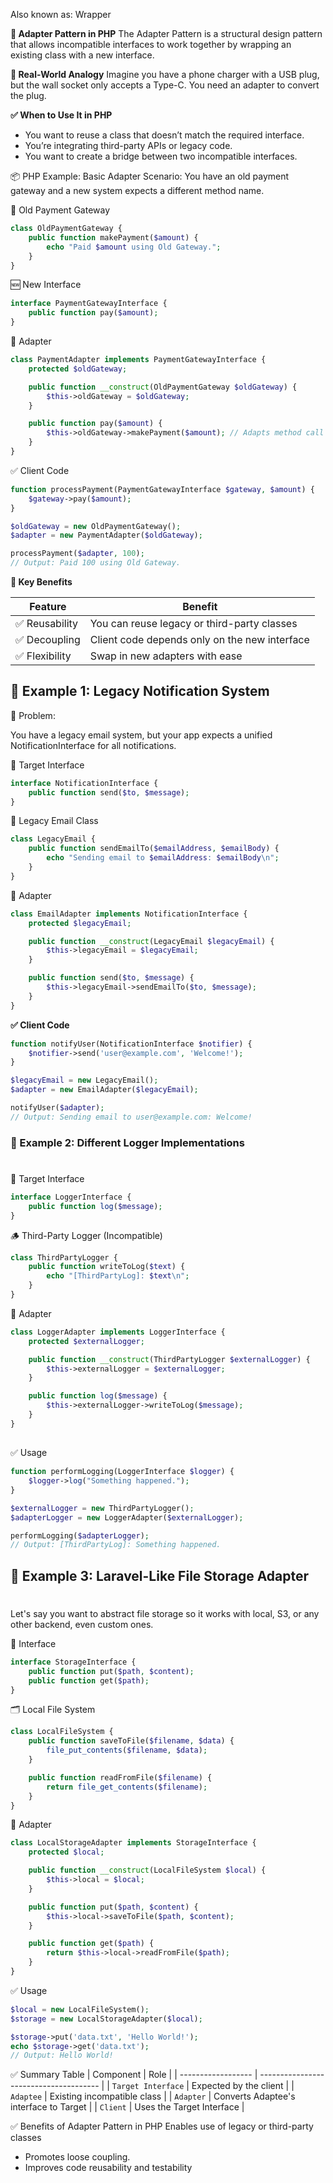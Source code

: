 Also known as: Wrapper

**🔌 Adapter Pattern in PHP**
The Adapter Pattern is a structural design pattern that allows incompatible interfaces to work together by wrapping an existing class with a new interface.

**🧠 Real-World Analogy**
Imagine you have a phone charger with a USB plug, but the wall socket only accepts a Type-C. You need an adapter to convert the plug.

**✅ When to Use It in PHP**
- You want to reuse a class that doesn’t match the required interface.
- You’re integrating third-party APIs or legacy code.
- You want to create a bridge between two incompatible interfaces.


📦 PHP Example: Basic Adapter
Scenario:
You have an old payment gateway and a new system expects a different method name.

🧾 Old Payment Gateway
```php 
class OldPaymentGateway {
    public function makePayment($amount) {
        echo "Paid $amount using Old Gateway.";
    }
}

```

🆕 New Interface

```php
interface PaymentGatewayInterface {
    public function pay($amount);
}

```

🔧 Adapter

```php 
class PaymentAdapter implements PaymentGatewayInterface {
    protected $oldGateway;

    public function __construct(OldPaymentGateway $oldGateway) {
        $this->oldGateway = $oldGateway;
    }

    public function pay($amount) {
        $this->oldGateway->makePayment($amount); // Adapts method call
    }
}

```

✅ Client Code

```php 
function processPayment(PaymentGatewayInterface $gateway, $amount) {
    $gateway->pay($amount);
}

$oldGateway = new OldPaymentGateway();
$adapter = new PaymentAdapter($oldGateway);

processPayment($adapter, 100);
// Output: Paid 100 using Old Gateway.

```

**🧩 Key Benefits**

| Feature       | Benefit                                       |
| ------------- | --------------------------------------------- |
| ✅ Reusability | You can reuse legacy or third-party classes   |
| ✅ Decoupling  | Client code depends only on the new interface |
| ✅ Flexibility | Swap in new adapters with ease                |


## **🧩 Example 1: Legacy Notification System**

🛑 Problem:

You have a legacy email system, but your app expects a unified NotificationInterface for all notifications.


🎯 Target Interface

```php
interface NotificationInterface {
    public function send($to, $message);
}

```

🧓 Legacy Email Class

```php
class LegacyEmail {
    public function sendEmailTo($emailAddress, $emailBody) {
        echo "Sending email to $emailAddress: $emailBody\n";
    }
}

```


🔧 Adapter
```php
class EmailAdapter implements NotificationInterface {
    protected $legacyEmail;

    public function __construct(LegacyEmail $legacyEmail) {
        $this->legacyEmail = $legacyEmail;
    }

    public function send($to, $message) {
        $this->legacyEmail->sendEmailTo($to, $message);
    }
}

```

**✅ Client Code**

```php
function notifyUser(NotificationInterface $notifier) {
    $notifier->send('user@example.com', 'Welcome!');
}

$legacyEmail = new LegacyEmail();
$adapter = new EmailAdapter($legacyEmail);

notifyUser($adapter);
// Output: Sending email to user@example.com: Welcome!

```

### **🧩 Example 2: Different Logger Implementations**

#

🎯 Target Interface

```php
interface LoggerInterface {
    public function log($message);
}

```

🪵 Third-Party Logger (Incompatible)
```php
class ThirdPartyLogger {
    public function writeToLog($text) {
        echo "[ThirdPartyLog]: $text\n";
    }
}

```

🔧 Adapter

```php
class LoggerAdapter implements LoggerInterface {
    protected $externalLogger;

    public function __construct(ThirdPartyLogger $externalLogger) {
        $this->externalLogger = $externalLogger;
    }

    public function log($message) {
        $this->externalLogger->writeToLog($message);
    }
}

```
##

✅ Usage

```php
function performLogging(LoggerInterface $logger) {
    $logger->log("Something happened.");
}

$externalLogger = new ThirdPartyLogger();
$adapterLogger = new LoggerAdapter($externalLogger);

performLogging($adapterLogger);
// Output: [ThirdPartyLog]: Something happened.

```
## **🧩 Example 3: Laravel-Like File Storage Adapter**
#

Let's say you want to abstract file storage so it works with local, S3, or any other backend, even custom ones.

🎯 Interface
```php
interface StorageInterface {
    public function put($path, $content);
    public function get($path);
}

```

🗂️ Local File System

```php
class LocalFileSystem {
    public function saveToFile($filename, $data) {
        file_put_contents($filename, $data);
    }

    public function readFromFile($filename) {
        return file_get_contents($filename);
    }
}

```

🔧 Adapter

```php
class LocalStorageAdapter implements StorageInterface {
    protected $local;

    public function __construct(LocalFileSystem $local) {
        $this->local = $local;
    }

    public function put($path, $content) {
        $this->local->saveToFile($path, $content);
    }

    public function get($path) {
        return $this->local->readFromFile($path);
    }
}

```

✅ Usage
```php
$local = new LocalFileSystem();
$storage = new LocalStorageAdapter($local);

$storage->put('data.txt', 'Hello World!');
echo $storage->get('data.txt');
// Output: Hello World!

```

✅ Summary Table
| Component          | Role                                   |
| ------------------ | -------------------------------------- |
| `Target Interface` | Expected by the client                 |
| `Adaptee`          | Existing incompatible class            |
| `Adapter`          | Converts Adaptee's interface to Target |
| `Client`           | Uses the Target Interface              |





✅ Benefits of Adapter Pattern in PHP
Enables use of legacy or third-party classes
- Promotes loose coupling.
- Improves code reusability and testability